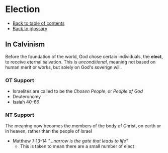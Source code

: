 # Election
- [Back to table of contents](README.md)
- [Back to glossary](Glossary.md)

## In Calvinism
Before the foundation of the world, God chose certain individuals, the **elect**, to receive eternal salvation. 
This is *unconditional*, meaning not based on human merit or works, but solely on God's soverign will. 

### OT Support
- Israelites are called to be the *Chosen People*, or *People of God*
- Deuteronomy
- Isaiah 40-66

### NT Support
The meaning now becomes the members of the body of Christ, on earth or in heaven, rather than the people of Israel
- Matthew 7:13-14  *"...narrow is the gate that leads to life"*
    - This is taken to mean there are a small number of elect
